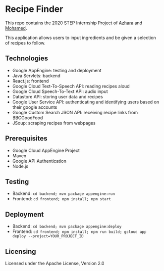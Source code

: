 # Recipe Finder
This repo contains the 2020 STEP Internship Project of [Azhara](https://github.com/azhara-a) and [Mohamed](https://github.com/mam249).

This application allows users to input ingredients and be given a selection of recipes to follow. 

## Technologies
  - Google AppEngine: testing and deployment
  - Java Servlets: backend
  - React.js: frontend
  - Google Cloud Text-To-Speech API: reading recipes aloud
  - Google Cloud Speech-To-Text API: audio input
  - Datastore API: storing user data and recipes
  - Google User Service API: authenticating and identifying users based on their google accounts
  - Google Custom Search JSON API: receiving recipe links from BBCGoodFood
  - JSoup: scraping recipes from webpages

## Prerequisites
  - Google Cloud AppEngine Project
  - Maven
  - Google API Authentication
  - Node.js

## Testing
  - Backend: `cd backend; mvn package appengine:run`
  - Frontend: `cd frontend; npm install; npm start`
  
## Deployment
  - Backend: `cd backend; mvn package appengine:deploy`
  - Frontend: `cd frontend; npm install; npm run build; gcloud app deploy --project=YOUR_PROJECT_ID`
 
## Licensing
 Licensed under the Apache License, Version 2.0
